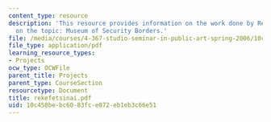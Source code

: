 ```yaml
---
content_type: resource
description: 'This resource provides information on the work done by Rekefet Sinai
  on the topic: Museum of Security Borders.'
file: /media/courses/4-367-studio-seminar-in-public-art-spring-2006/10c458bebc6083fce072eb1eb3c66e51_rekefetsinai.pdf
file_type: application/pdf
learning_resource_types:
- Projects
ocw_type: OCWFile
parent_title: Projects
parent_type: CourseSection
resourcetype: Document
title: rekefetsinai.pdf
uid: 10c458be-bc60-83fc-e072-eb1eb3c66e51
---
```

